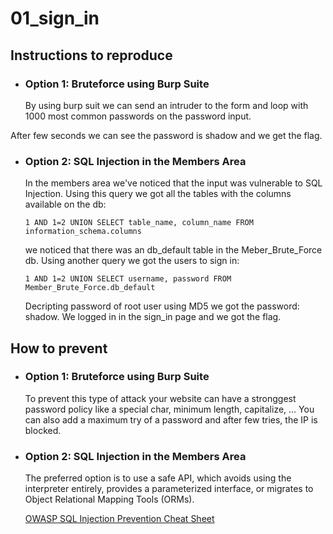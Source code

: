 # 01_sign_in

## Instructions to reproduce

-   ### Option 1: Bruteforce using Burp Suite

    By using burp suit we can send an intruder to the form and loop with 1000 most common passwords on the password input. 

After few seconds we can see the password is shadow and we get the flag.

-   ### Option 2: SQL Injection in the Members Area

    In the members area we've noticed that the input was vulnerable to SQL Injection. Using this query we got all the tables with the columns available on the db:

    ```
    1 AND 1=2 UNION SELECT table_name, column_name FROM information_schema.columns
    ```

    we noticed that there was an db_default table in the Meber_Brute_Force db. Using another query we got the users to sign in:

    ```
    1 AND 1=2 UNION SELECT username, password FROM Member_Brute_Force.db_default
    ```

    Decripting password of root user using MD5 we got the password: shadow. We logged in in the sign_in page and we got the flag.

## How to prevent

-   ### Option 1: Bruteforce using Burp Suite

    To prevent this type of attack your website can have a stronggest password policy like a special char, minimum length, capitalize, ...
    You can also add a maximum try of a password and after few tries, the IP is blocked.

-   ### Option 2: SQL Injection in the Members Area
    
    The preferred option is to use a safe API, which avoids using the interpreter entirely, provides a parameterized interface, or migrates to Object Relational Mapping Tools (ORMs).

    [OWASP SQL Injection Prevention Cheat Sheet](https://cheatsheetseries.owasp.org/cheatsheets/SQL_Injection_Prevention_Cheat_Sheet.html)

